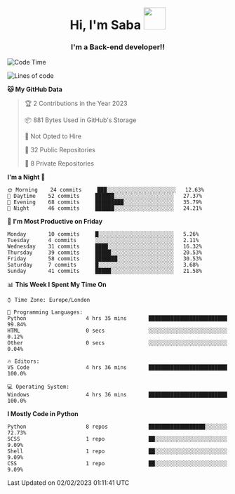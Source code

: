 <h1 align="center">Hi, I'm Saba <img src="https://media.giphy.com/media/EdB2g3VFDoKs57oe1w/giphy.gif" width="50"></h1>
<h3 align="center">I'm a Back-end developer!!</h3>

<!--START_SECTION:waka-->
![Code Time](http://img.shields.io/badge/Code%20Time-491%20hrs%2056%20mins-blue)

![Lines of code](https://img.shields.io/badge/From%20Hello%20World%20I%27ve%20Written-9%20Thousand%20lines%20of%20code-blue)

**🐱 My GitHub Data** 

> 🏆 2 Contributions in the Year 2023
 > 
> 📦 881 Bytes Used in GitHub's Storage 
 > 
> 🚫 Not Opted to Hire
 > 
> 📜 32 Public Repositories 
 > 
> 🔑 8 Private Repositories  
 > 
**I'm a Night 🦉** 

```text
🌞 Morning    24 commits     ███░░░░░░░░░░░░░░░░░░░░░░   12.63% 
🌆 Daytime    52 commits     ██████░░░░░░░░░░░░░░░░░░░   27.37% 
🌃 Evening    68 commits     █████████░░░░░░░░░░░░░░░░   35.79% 
🌙 Night      46 commits     ██████░░░░░░░░░░░░░░░░░░░   24.21%

```
📅 **I'm Most Productive on Friday** 

```text
Monday       10 commits     █░░░░░░░░░░░░░░░░░░░░░░░░   5.26% 
Tuesday      4 commits      ░░░░░░░░░░░░░░░░░░░░░░░░░   2.11% 
Wednesday    31 commits     ████░░░░░░░░░░░░░░░░░░░░░   16.32% 
Thursday     39 commits     █████░░░░░░░░░░░░░░░░░░░░   20.53% 
Friday       58 commits     ███████░░░░░░░░░░░░░░░░░░   30.53% 
Saturday     7 commits      █░░░░░░░░░░░░░░░░░░░░░░░░   3.68% 
Sunday       41 commits     █████░░░░░░░░░░░░░░░░░░░░   21.58%

```


📊 **This Week I Spent My Time On** 

```text
⌚︎ Time Zone: Europe/London

💬 Programming Languages: 
Python                   4 hrs 35 mins       █████████████████████████   99.84% 
HTML                     0 secs              ░░░░░░░░░░░░░░░░░░░░░░░░░   0.12% 
Other                    0 secs              ░░░░░░░░░░░░░░░░░░░░░░░░░   0.04%

🔥 Editors: 
VS Code                  4 hrs 36 mins       █████████████████████████   100.0%

💻 Operating System: 
Windows                  4 hrs 36 mins       █████████████████████████   100.0%

```

**I Mostly Code in Python** 

```text
Python                   8 repos             ██████████████████░░░░░░░   72.73% 
SCSS                     1 repo              ██░░░░░░░░░░░░░░░░░░░░░░░   9.09% 
Shell                    1 repo              ██░░░░░░░░░░░░░░░░░░░░░░░   9.09% 
CSS                      1 repo              ██░░░░░░░░░░░░░░░░░░░░░░░   9.09%

```



 Last Updated on 02/02/2023 01:11:41 UTC
<!--END_SECTION:waka-->
